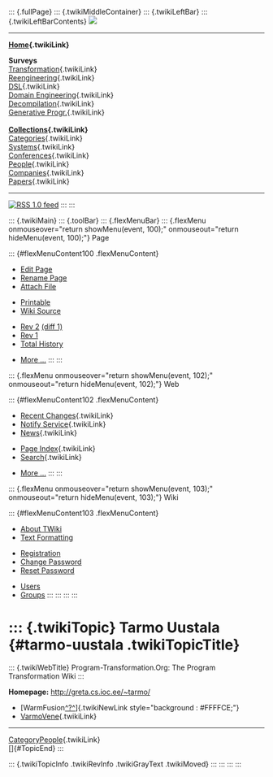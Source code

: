 ::: {.fullPage}
::: {.twikiMiddleContainer}
::: {.twikiLeftBar}
::: {.twikiLeftBarContents}
![](../pub/transformation.gif)

------------------------------------------------------------------------

**[Home](WebHome){.twikiLink}**

**Surveys**\
[Transformation](ProgramTransformation){.twikiLink}\
[Reengineering](ReengineeringWiki){.twikiLink}\
[DSL](DomainSpecificLanguages){.twikiLink}\
[Domain Engineering](DomainEngineering){.twikiLink}\
[Decompilation](DeCompilation){.twikiLink}\
[Generative Progr.](GenerativeProgrammingWiki){.twikiLink}\
\
**[Collections](CategoryCollection){.twikiLink}**\
[Categories](CategoryCategory){.twikiLink}\
[Systems](TransformationSystems){.twikiLink}\
[Conferences](TransformationConferences){.twikiLink}\
[People](TransformationPeople){.twikiLink}\
[Companies](TransformationCompanies){.twikiLink}\
[Papers](CategoryPaper){.twikiLink}

------------------------------------------------------------------------

[![](../pub/rss.gif "RSS 1.0 feed")](WebRss@skin=rss)
:::
:::

::: {.twikiMain}
::: {.toolBar}
::: {.flexMenuBar}
::: {.flexMenu onmouseover="return showMenu(event, 100);" onmouseout="return hideMenu(event, 100);"}
Page

::: {#flexMenuContent100 .flexMenuContent}
-   [Edit
    Page](http://www.program-transformation.org/edit/Transform/TarmoUustala?t=1536826384)
-   [Rename
    Page](http://www.program-transformation.org/rename/Transform/TarmoUustala)
-   [Attach
    File](http://www.program-transformation.org/attach/Transform/TarmoUustala)

<!-- -->

-   [Printable](http://www.program-transformation.org/view/Transform/TarmoUustala?skin=print.pattern)
-   [Wiki
    Source](http://www.program-transformation.org/view/Transform/TarmoUustala?skin=text&raw=on&contenttype=text/plain)

<!-- -->

-   [Rev
    2](http://www.program-transformation.org/view/Transform/TarmoUustala?rev=1.2)
    [(diff 1)](http://www.program-transformation.org/rdiff/Transform/TarmoUustala?rev1=1.2&rev2=1.1)
-   [Rev
    1](http://www.program-transformation.org/view/Transform/TarmoUustala?rev=1.1)
-   [Total
    History](http://www.program-transformation.org/rdiff/Transform/TarmoUustala)

<!-- -->

-   [More
    \...](http://www.program-transformation.org/oops/Transform/TarmoUustala?template=oopsmore&param1=1.2&param2=1.2)
:::
:::

::: {.flexMenu onmouseover="return showMenu(event, 102);" onmouseout="return hideMenu(event, 102);"}
Web

::: {#flexMenuContent102 .flexMenuContent}
-   [Recent Changes](WebChanges){.twikiLink}
-   [Notify Service](WebNotify){.twikiLink}
-   [News](WebNews){.twikiLink}

<!-- -->

-   [Page Index](WebIndex){.twikiLink}
-   [Search](WebSearch){.twikiLink}

<!-- -->

-   [More
    \...](http://www.program-transformation.org/oops/Transform/TarmoUustala?template=oopsmore&param1=1.2&param2=1.2)
:::
:::

::: {.flexMenu onmouseover="return showMenu(event, 103);" onmouseout="return hideMenu(event, 103);"}
Wiki

::: {#flexMenuContent103 .flexMenuContent}
-   [About
    TWiki](http://www.program-transformation.org/view/TWiki/WebHome)
-   [Text
    Formatting](http://www.program-transformation.org/view/TWiki/TextFormattingRules)

<!-- -->

-   [Registration](http://www.program-transformation.org/view/TWiki/TWikiRegistration)
-   [Change
    Password](http://www.program-transformation.org/view/TWiki/ChangePassword)
-   [Reset
    Password](http://www.program-transformation.org/view/TWiki/ResetPassword)

<!-- -->

-   [Users](http://www.program-transformation.org/view/Main/TWikiUsers)
-   [Groups](http://www.program-transformation.org/view/Main/TWikiGroups)
:::
:::
:::
:::

::: {.twikiTopic}
Tarmo Uustala {#tarmo-uustala .twikiTopicTitle}
=============

::: {.twikiWebTitle}
Program-Transformation.Org: The Program Transformation Wiki
:::

**Homepage:** <http://greta.cs.ioc.ee/~tarmo/>

-   [WarmFusion[^?^](http://www.program-transformation.org/edit/Transform/WarmFusion?topicparent=Transform.TarmoUustala)]{.twikiNewLink
    style="background : #FFFFCE;"}
-   [VarmoVene](VarmoVene){.twikiLink}

------------------------------------------------------------------------

[CategoryPeople](CategoryPeople){.twikiLink}\
[]{#TopicEnd}
:::

::: {.twikiTopicInfo .twikiRevInfo .twikiGrayText .twikiMoved}
:::
:::
:::
:::
